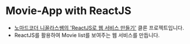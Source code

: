 # Movie-App with ReactJS
* <a href="https://academy.nomadcoders.co/p/reactjs-fundamentals">노마드코더 니꼴라스쌤의 'ReactJS로 웹 서비스 만들기'</a> 클론 프로젝트입니다.
* ReactJS를 활용하여 Movie list를 보여주는 웹 서비스를 만듭니다.
